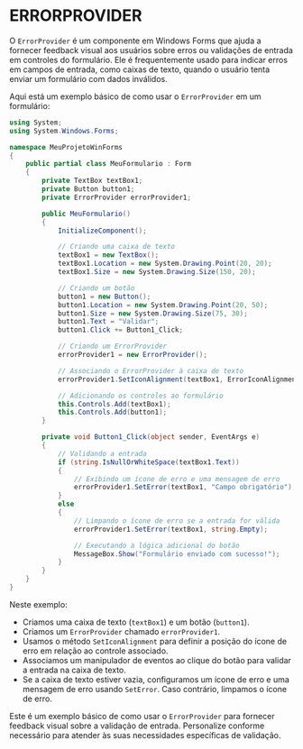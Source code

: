 # ERRORPROVIDER
O `ErrorProvider` é um componente em Windows Forms que ajuda a fornecer feedback visual aos usuários sobre erros ou validações de entrada em controles do formulário. Ele é frequentemente usado para indicar erros em campos de entrada, como caixas de texto, quando o usuário tenta enviar um formulário com dados inválidos.

Aqui está um exemplo básico de como usar o `ErrorProvider` em um formulário:

```csharp
using System;
using System.Windows.Forms;

namespace MeuProjetoWinForms
{
    public partial class MeuFormulario : Form
    {
        private TextBox textBox1;
        private Button button1;
        private ErrorProvider errorProvider1;

        public MeuFormulario()
        {
            InitializeComponent();

            // Criando uma caixa de texto
            textBox1 = new TextBox();
            textBox1.Location = new System.Drawing.Point(20, 20);
            textBox1.Size = new System.Drawing.Size(150, 20);

            // Criando um botão
            button1 = new Button();
            button1.Location = new System.Drawing.Point(20, 50);
            button1.Size = new System.Drawing.Size(75, 30);
            button1.Text = "Validar";
            button1.Click += Button1_Click;

            // Criando um ErrorProvider
            errorProvider1 = new ErrorProvider();

            // Associando o ErrorProvider à caixa de texto
            errorProvider1.SetIconAlignment(textBox1, ErrorIconAlignment.MiddleRight);

            // Adicionando os controles ao formulário
            this.Controls.Add(textBox1);
            this.Controls.Add(button1);
        }

        private void Button1_Click(object sender, EventArgs e)
        {
            // Validando a entrada
            if (string.IsNullOrWhiteSpace(textBox1.Text))
            {
                // Exibindo um ícone de erro e uma mensagem de erro
                errorProvider1.SetError(textBox1, "Campo obrigatório");
            }
            else
            {
                // Limpando o ícone de erro se a entrada for válida
                errorProvider1.SetError(textBox1, string.Empty);

                // Executando a lógica adicional do botão
                MessageBox.Show("Formulário enviado com sucesso!");
            }
        }
    }
}
```

Neste exemplo:

- Criamos uma caixa de texto (`textBox1`) e um botão (`button1`).
- Criamos um `ErrorProvider` chamado `errorProvider1`.
- Usamos o método `SetIconAlignment` para definir a posição do ícone de erro em relação ao controle associado.
- Associamos um manipulador de eventos ao clique do botão para validar a entrada na caixa de texto.
- Se a caixa de texto estiver vazia, configuramos um ícone de erro e uma mensagem de erro usando `SetError`. Caso contrário, limpamos o ícone de erro.

Este é um exemplo básico de como usar o `ErrorProvider` para fornecer feedback visual sobre a validação de entrada. Personalize conforme necessário para atender às suas necessidades específicas de validação.